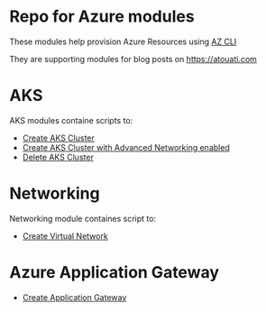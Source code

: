 # Repo for Azure modules

These modules help provision Azure Resources using [AZ CLI](https://docs.microsoft.com/en-us/cli/azure/?view=azure-cli-latest)

They are supporting modules for blog posts on https://atouati.com

# AKS

AKS modules containe scripts to:

* [Create AKS Cluster](aks/create_aks.sh) 
* [Create AKS Cluster with Advanced Networking enabled](aks/create_aks_adv_net.sh)
* [Delete AKS Cluster](aks/delete_aks.sh)

# Networking

Networking module containes script to:

* [Create Virtual Network](networking/create_vnet.sh)

# Azure Application Gateway

* [Create Application Gateway](application_gtw/create_aag.sh)